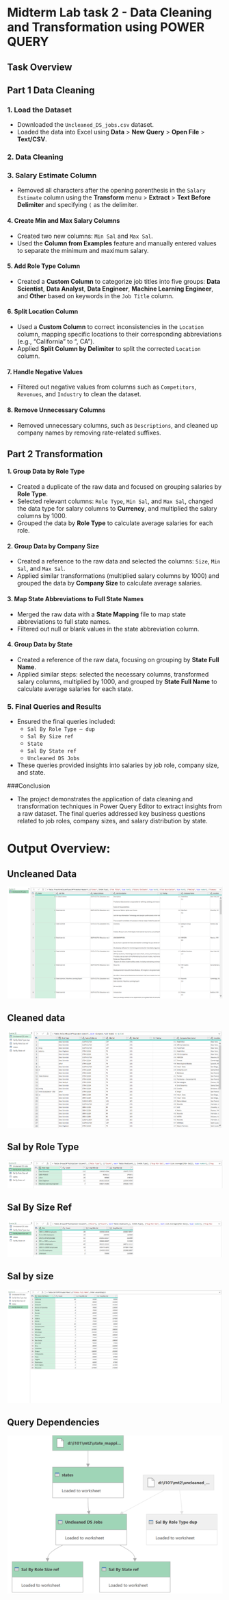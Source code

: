 # Midterm Lab task 2 - Data Cleaning and Transformation using POWER QUERY

## Task Overview

## Part 1 Data Cleaning

### 1. Load the Dataset
- Downloaded the `Uncleaned_DS_jobs.csv` dataset.
- Loaded the data into Excel using **Data** > **New Query** > **Open File** > **Text/CSV**.

### 2. Data Cleaning

### 3. **Salary Estimate Column**
- Removed all characters after the opening parenthesis in the `Salary Estimate` column using the **Transform** menu > **Extract** > **Text Before Delimiter** and specifying `(` as the delimiter.

#### 4. **Create Min and Max Salary Columns**
- Created two new columns: `Min Sal` and `Max Sal`.
- Used the **Column from Examples** feature and manually entered values to separate the minimum and maximum salary.

#### 5. **Add Role Type Column**
- Created a **Custom Column** to categorize job titles into five groups: **Data Scientist**, **Data Analyst**, **Data Engineer**, **Machine Learning Engineer**, and **Other** based on keywords in the `Job Title` column.

#### 6. **Split Location Column**
- Used a **Custom Column** to correct inconsistencies in the `Location` column, mapping specific locations to their corresponding abbreviations (e.g., “California” to “, CA”).
- Applied **Split Column by Delimiter** to split the corrected `Location` column.

#### 7. **Handle Negative Values**
- Filtered out negative values from columns such as `Competitors`, `Revenues`, and `Industry` to clean the dataset.

#### 8. **Remove Unnecessary Columns**
- Removed unnecessary columns, such as `Descriptions`, and cleaned up company names by removing rate-related suffixes.

## Part 2 Transformation 

#### 1. **Group Data by Role Type**
- Created a duplicate of the raw data and focused on grouping salaries by **Role Type**.
- Selected relevant columns: `Role Type`, `Min Sal`, and `Max Sal`, changed the data type for salary columns to **Currency**, and multiplied the salary columns by 1000.
- Grouped the data by **Role Type** to calculate average salaries for each role.

#### 2. **Group Data by Company Size**
- Created a reference to the raw data and selected the columns: `Size`, `Min Sal`, and `Max Sal`.
- Applied similar transformations (multiplied salary columns by 1000) and grouped the data by **Company Size** to calculate average salaries.

#### 3. **Map State Abbreviations to Full State Names**
- Merged the raw data with a **State Mapping** file to map state abbreviations to full state names.
- Filtered out null or blank values in the state abbreviation column.

#### 4. **Group Data by State**
- Created a reference of the raw data, focusing on grouping by **State Full Name**.
- Applied similar steps: selected the necessary columns, transformed salary columns, multiplied by 1000, and grouped by **State Full Name** to calculate average salaries for each state.

### 5. Final Queries and Results
- Ensured the final queries included:
  - `Sal By Role Type – dup`
  - `Sal By Size ref`
  - `State`
  - `Sal By State ref`
  - `Uncleaned DS Jobs`
- These queries provided insights into salaries by job role, company size, and state.

###Conclusion
- The project demonstrates the application of data cleaning and transformation techniques in Power Query Editor to extract insights from a raw dataset. The final queries addressed key business questions related to job roles, company sizes, and salary distribution by state.

# Output Overview:

## Uncleaned Data
![Uncleaned Data](IMAGE/Uncleaned%20Data.PNG)

## Cleaned data
![Cleaned Data](IMAGE/Cleaned%20Data.PNG)

## Sal by Role Type
![Sal By Role Type](IMAGE/Sal%20By%20Role%20Type%20dup.PNG)

## Sal By Size Ref
![Sal By Size Ref](IMAGE/Sal%20By%20Role%20Size%20ref.PNG)

## Sal by size
![Sal By State Ref](IMAGE/Sal%20By%20State%20ref.PNG)

## Query Dependencies
![Query Dependencies](IMAGE/Query%20Dependencies.PNG)
